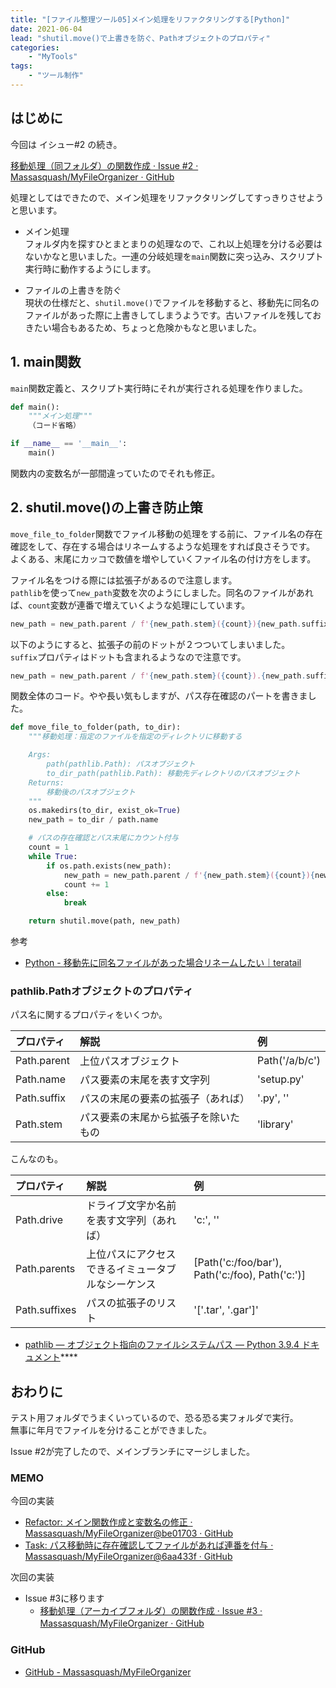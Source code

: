 ```yaml
---
title: "[ファイル整理ツール05]メイン処理をリファクタリングする[Python]"
date: 2021-06-04
lead: "shutil.move()で上書きを防ぐ、Pathオブジェクトのプロパティ"
categories: 
    - "MyTools"
tags: 
    - "ツール制作"
---
```


## はじめに
今回は イシュー#2 の続き。

[移動処理（同フォルダ）の関数作成 · Issue #2 · Massasquash/MyFileOrganizer · GitHub](https://github.com/Massasquash/MyFileOrganizer/issues/2)

処理としてはできたので、メイン処理をリファクタリングしてすっきりさせようと思います。

- メイン処理   
フォルダ内を探すひとまとまりの処理なので、これ以上処理を分ける必要はないかなと思いました。一連の分岐処理を`main`関数に突っ込み、スクリプト実行時に動作するようにします。  

- ファイルの上書きを防ぐ  
現状の仕様だと、`shutil.move()`でファイルを移動すると、移動先に同名のファイルがあった際に上書きしてしまうようです。古いファイルを残しておきたい場合もあるため、ちょっと危険かもなと思いました。


## 1. main関数
`main`関数定義と、スクリプト実行時にそれが実行される処理を作りました。

```python
def main():
    """メイン処理"""
    （コード省略）

if __name__ == '__main__':
    main()
```

関数内の変数名が一部間違っていたのでそれも修正。

## 2. shutil.move()の上書き防止策
`move_file_to_folder`関数でファイル移動の処理をする前に、ファイル名の存在確認をして、存在する場合はリネームするような処理をすれば良さそうです。  
よくある、末尾にカッコで数値を増やしていくファイル名の付け方をします。

ファイル名をつける際には拡張子があるので注意します。  
`pathlib`を使って`new_path`変数を次のようにしました。同名のファイルがあれば、`count`変数が連番で増えていくような処理にしています。

```python
new_path = new_path.parent / f'{new_path.stem}({count}){new_path.suffix}'
```

以下のようにすると、拡張子の前のドットが２つついてしまいました。  
`suffix`プロパティはドットも含まれるようなので注意です。

```python
new_path = new_path.parent / f'{new_path.stem}({count}).{new_path.suffix}'
```

関数全体のコード。やや長い気もしますが、パス存在確認のパートを書きました。  

```python
def move_file_to_folder(path, to_dir):
    """移動処理：指定のファイルを指定のディレクトリに移動する

    Args:
        path(pathlib.Path): パスオブジェクト
        to_dir_path(pathlib.Path): 移動先ディレクトリのパスオブジェクト 
    Returns:
        移動後のパスオブジェクト
    """
    os.makedirs(to_dir, exist_ok=True)
    new_path = to_dir / path.name

    # パスの存在確認とパス末尾にカウント付与
    count = 1
    while True:
        if os.path.exists(new_path):
            new_path = new_path.parent / f'{new_path.stem}({count}){new_path.suffix}'
            count += 1
        else:
            break

    return shutil.move(path, new_path)
```


参考  
- [Python - 移動先に同名ファイルがあった場合リネームしたい｜teratail](https://teratail.com/questions/145718)


### pathlib.Pathオブジェクトのプロパティ
パス名に関するプロパティをいくつか。

| プロパティ | 解説 | 例 |
| :--- | :--- | :--- |
| Path.parent | 上位パスオブジェクト | Path('/a/b/c') |
| Path.name | パス要素の末尾を表す文字列 | 'setup.py' |
| Path.suffix | パスの末尾の要素の拡張子（あれば） | '.py', '' |
| Path.stem | パス要素の末尾から拡張子を除いたもの | 'library' |

こんなのも。

| プロパティ | 解説 | 例 |
| :--- | :--- | :--- |
| Path.drive | ドライブ文字か名前を表す文字列（あれば） | 'c:', '' |
| Path.parents | 上位パスにアクセスできるイミュータブルなシーケンス | [Path('c:/foo/bar'), Path('c:/foo), Path('c:')] |
| Path.suffixes | パスの拡張子のリスト | '['.tar', '.gar']' |

- [pathlib — オブジェクト指向のファイルシステムパス — Python 3.9.4 ドキュメント](https://docs.python.org/ja/3/library/pathlib.html)****

## おわりに
テスト用フォルダでうまくいっているので、恐る恐る実フォルダで実行。  
無事に年月でファイルを分けることができました。  

Issue #2が完了したので、メインブランチにマージしました。  



### MEMO
今回の実装  
- [Refactor: メイン関数作成と変数名の修正 · Massasquash/MyFileOrganizer@be01703 · GitHub](https://github.com/Massasquash/MyFileOrganizer/commit/be01703c8d5b6afaf75dce39e167383d64710772)
- [Task: パス移動時に存在確認してファイルがあれば連番を付与 · Massasquash/MyFileOrganizer@6aa433f · GitHub](https://github.com/Massasquash/MyFileOrganizer/commit/6aa433fe2de1fae0d155352b6f27b4ea4b72e6f5)

次回の実装
- Issue #3に移ります
  - [移動処理（アーカイブフォルダ）の関数作成 · Issue #3 · Massasquash/MyFileOrganizer · GitHub](https://github.com/Massasquash/MyFileOrganizer/issues/3)
　
### GitHub
- [GitHub - Massasquash/MyFileOrganizer](https://github.com/Massasquash/MyFileOrganizer)
